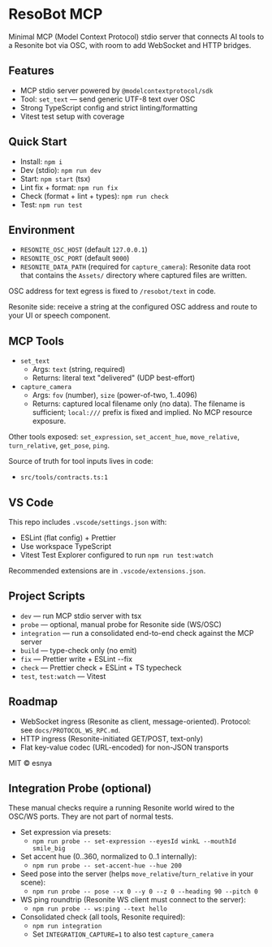 # ResoBot MCP

Minimal MCP (Model Context Protocol) stdio server that connects AI tools to a Resonite bot via OSC, with room to add WebSocket and HTTP bridges.

## Features

- MCP stdio server powered by `@modelcontextprotocol/sdk`
- Tool: `set_text` — send generic UTF-8 text over OSC
- Strong TypeScript config and strict linting/formatting
- Vitest test setup with coverage

## Quick Start

- Install: `npm i`
- Dev (stdio): `npm run dev`
- Start: `npm start` (tsx)
- Lint fix + format: `npm run fix`
- Check (format + lint + types): `npm run check`
- Test: `npm run test`

## Environment

- `RESONITE_OSC_HOST` (default `127.0.0.1`)
- `RESONITE_OSC_PORT` (default `9000`)
- `RESONITE_DATA_PATH` (required for `capture_camera`): Resonite data root that contains the `Assets/` directory where captured files are written.

OSC address for text egress is fixed to `/resobot/text` in code.

Resonite side: receive a string at the configured OSC address and route to your UI or speech component.

## MCP Tools

- `set_text`
  - Args: `text` (string, required)
  - Returns: literal text "delivered" (UDP best-effort)
- `capture_camera`
  - Args: `fov` (number), `size` (power-of-two, 1..4096)
  - Returns: captured local filename only (no data). The filename is sufficient; `local:///` prefix is fixed and implied. No MCP resource exposure.

Other tools exposed: `set_expression`, `set_accent_hue`, `move_relative`, `turn_relative`, `get_pose`, `ping`.

Source of truth for tool inputs lives in code:

- `src/tools/contracts.ts:1`

## VS Code

This repo includes `.vscode/settings.json` with:

- ESLint (flat config) + Prettier
- Use workspace TypeScript
- Vitest Test Explorer configured to run `npm run test:watch`

Recommended extensions are in `.vscode/extensions.json`.

## Project Scripts

- `dev` — run MCP stdio server with tsx
- `probe` — optional, manual probe for Resonite side (WS/OSC)
- `integration` — run a consolidated end-to-end check against the MCP server
- `build` — type-check only (no emit)
- `fix` — Prettier write + ESLint --fix
- `check` — Prettier check + ESLint + TS typecheck
- `test`, `test:watch` — Vitest

## Roadmap

- WebSocket ingress (Resonite as client, message-oriented). Protocol: see `docs/PROTOCOL_WS_RPC.md`.
- HTTP ingress (Resonite-initiated GET/POST, text-only)
- Flat key-value codec (URL-encoded) for non-JSON transports

MIT © esnya

## Integration Probe (optional)

These manual checks require a running Resonite world wired to the OSC/WS ports.
They are not part of normal tests.

- Set expression via presets:
  - `npm run probe -- set-expression --eyesId winkL --mouthId smile_big`
- Set accent hue (0..360, normalized to 0..1 internally):
  - `npm run probe -- set-accent-hue --hue 200`
- Seed pose into the server (helps `move_relative`/`turn_relative` in your scene):
  - `npm run probe -- pose --x 0 --y 0 --z 0 --heading 90 --pitch 0`
- WS ping roundtrip (Resonite WS client must connect to the server):
  - `npm run probe -- ws:ping --text hello`
- Consolidated check (all tools, Resonite required):
  - `npm run integration`
  - Set `INTEGRATION_CAPTURE=1` to also test `capture_camera`
